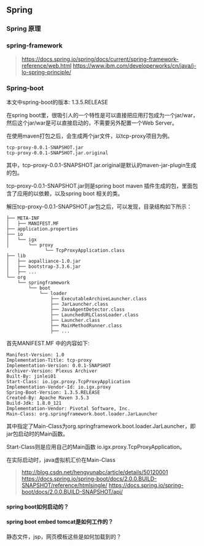 ## Spring

### Spring 原理

### spring-framework

> https://docs.spring.io/spring/docs/current/spring-framework-reference/web.html
> https://www.ibm.com/developerworks/cn/java/j-lo-spring-principle/

### Spring-boot

本文中spring-boot的版本: 1.3.5.RELEASE

在spring boot里，很吸引人的一个特性是可以直接把应用打包成为一个jar/war，然后这个jar/war是可以直接启动的，不需要另外配置一个Web Server。


在使用maven打包之后，会生成两个jar文件，以tcp-proxy项目为例。

```
tcp-proxy-0.0.1-SNAPSHOT.jar
tcp-proxy-0.0.1-SNAPSHOT.jar.original
```

其中，tcp-proxy-0.0.1-SNAPSHOT.jar.original是默认的maven-jar-plugin生成的包。

tcp-proxy-0.0.1-SNAPSHOT.jar则是spring boot maven 插件生成的包，里面包含了应用的以依赖，以及spring boot 相关的类。

解压tcp-proxy-0.0.1-SNAPSHOT.jar包之后，可以发现，目录结构如下所示：

```
├── META-INF
│   ├── MANIFEST.MF
├── application.properties
├── io
│   └── igx
│       └── proxy
              └── TcpProxyApplication.class
├── lib
│   ├── aopalliance-1.0.jar
│   ├── bootstrap-3.3.6.jar
│   ├── ...
└── org
    └── springframework
        └── boot
            └── loader
                ├── ExecutableArchiveLauncher.class
                ├── JarLauncher.class
                ├── JavaAgentDetector.class
                ├── LaunchedURLClassLoader.class
                ├── Launcher.class
                ├── MainMethodRunner.class
                ├── ...                
```


首先MANIFEST.MF 中的内容如下:

```
Manifest-Version: 1.0
Implementation-Title: tcp-proxy
Implementation-Version: 0.0.1-SNAPSHOT
Archiver-Version: Plexus Archiver
Built-By: jinlei01
Start-Class: io.igx.proxy.TcpProxyApplication
Implementation-Vendor-Id: io.igx.proxy
Spring-Boot-Version: 1.3.5.RELEASE
Created-By: Apache Maven 3.5.3
Build-Jdk: 1.8.0_121
Implementation-Vendor: Pivotal Software, Inc.
Main-Class: org.springframework.boot.loader.JarLauncher
```

其中指定了Main-Class为org.springframework.boot.loader.JarLauncher，即jar包启动时的Main函数。

Start-Class则是应用自己的Main函数 io.igx.proxy.TcpProxyApplication。

在实际启动时，java虚拟机汇价在Main-Class


> http://blog.csdn.net/hengyunabc/article/details/50120001
> https://docs.spring.io/spring-boot/docs/2.0.0.BUILD-SNAPSHOT/reference/htmlsingle/
> https://docs.spring.io/spring-boot/docs/2.0.0.BUILD-SNAPSHOT/api/

#### spring boot如何启动的？

#### spring boot embed tomcat是如何工作的？ 

静态文件，jsp，网页模板这些是如何加载到的？
